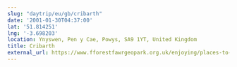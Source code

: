 ```yaml
---
slug: "daytrip/eu/gb/cribarth"
date: '2001-01-30T04:37:00'
lat: '51.814251'
lng: '-3.698203'
location: Ynyswen, Pen y Cae, Powys, SA9 1YT, United Kingdom
title: Cribarth
external_url: https://www.fforestfawrgeopark.org.uk/enjoying/places-to-go/caves-and-kilns-delving-into-the-wild/cribarth/
---
```



